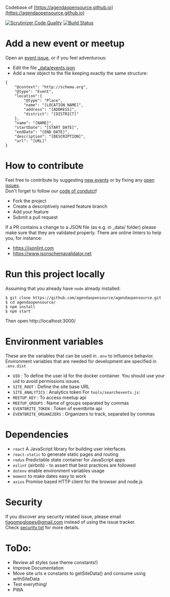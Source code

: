 Codebase of [https://agendaopensource.github.io](https://agendaopensource.github.io)


[![Scrutinizer Code Quality](https://scrutinizer-ci.com/g/agendaopensource/agendaopensource/badges/quality-score.png?b=master)](https://scrutinizer-ci.com/g/agendaopensource/agendaopensource/?branch=master) 
[![Build Status](https://travis-ci.org/agendaopensource/agendaopensource.svg?branch=master)](https://travis-ci.org/agendaopensource/agendaopensource)

# Add a new event or meetup

Open an [event issue](https://github.com/agendaopensource/agendaopensource/issues/new?template=event.md&title=New%20event&labels=event), or if you feel adventurous:

- Edit the file [_data/events.json](/_data/events.json)
- Add a new object to the file keeping exactly the same structure:
```
{
    "@context": "http://schema.org",
    "@type": "Event",
    "location":{
        "@type": "Place",
        "name": "[LOCATION NAME]",
        "address": "[ADDRESS]",
        "district": "[DISTRICT]"
    },
    "name": "[NAME]",
    "startDate": "[START DATE]",
    "endDate": "[END DATE]",
    "description": "[DESCRIPTION]",
    "url": "[URL]"
}
```

# How to contribute

Feel free to contribute by suggesting [new events](/issues/new?template=event.md&title=New%20event&labels=event) or by fixing any [open issues](/issues/).  
Don't forget to follow our [code of condutct](/CODE_OF_CONDUCT.md)!

- Fork the project
- Create a descriptively named feature branch
- Add your feature
- Submit a pull request
  
If a PR contains a change to a JSON file (as e.g. in _data/ folder) please make sure that they are validated properly. 
There are online linters to help you, for instance:  
- https://jsonlint.com
- https://www.jsonschemavalidator.net

# Run this project locally

Assuming that you already have ``node`` already installed:

```
$ git clone https://github.com/agendaopensource/agendaopensource.git
$ cd agendaopensource/
$ npm install 
$ npm start
```
Then open http://localhost:3000/

# Environment variables

These are the variables that can be used in `.env` to influence behavior.  
Environment variables that are needed for development are specified in `.env.dist`  

- `UID` : To define the user id for the docker container. You should use your uid to avoid permissions issues.
- `SITE_ROOT` : Define the site base URL
- `SITE_ANALYTICS` : Analytics token
For `tools/searchevents.js`:
- `MEETUP_KEY` : To access meetup api
- `MEETUP_GROUPS` : Name of groups separated by commas
- `EVENTBRITE_TOKEN` : Token of eventbrite api
- `EVENTBRITE_ORGANIZERS` : Organizers to track, separated by commas

# Dependencies

- `react` A JavaScript library for building user interfaces
- `react-static` to generate static pages and routing 
- `redux` Predictable state container for JavaScript apps 
- `eslint` (airbnb) - to assert that best practices are followed
- `dotenv` enable environment variables usage
- `moment` to make dates easy to work 
- `axios` Promise based HTTP client for the browser and node.js

# Security
If you discover any security related issue, please email tiagompglopes@gmail.com instead of using the issue tracker.    
Check [security.txt](/security.txt) for more details.  


# ToDo:
- Review all styles (use theme constants!)  
- Improve Documentation  
- Move site urls e constants to getSiteData() and consume using withSiteData  
- Test everything!  
- PWA
